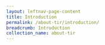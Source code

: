 ```yaml
---
layout: leftnav-page-content
title: Introduction
permalink: /about-tir/introduction/
breadcrumb: Introduction
collection_name: about-tir
---
```


